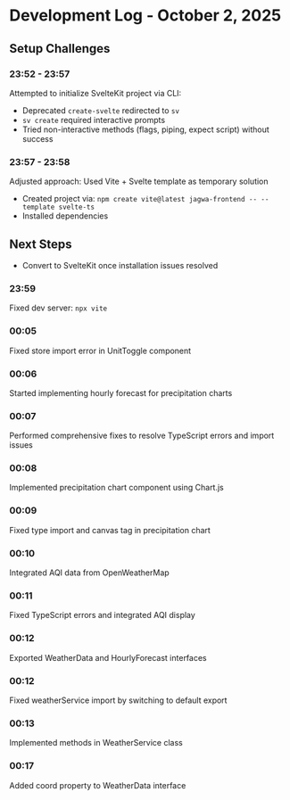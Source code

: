 # Development Log - October 2, 2025

## Setup Challenges

### 23:52 - 23:57
Attempted to initialize SvelteKit project via CLI:
- Deprecated `create-svelte` redirected to `sv`
- `sv create` required interactive prompts
- Tried non-interactive methods (flags, piping, expect script) without success

### 23:57 - 23:58
Adjusted approach: Used Vite + Svelte template as temporary solution
- Created project via: `npm create vite@latest jagwa-frontend -- --template svelte-ts`
- Installed dependencies

## Next Steps
- Convert to SvelteKit once installation issues resolved

### 23:59
Fixed dev server: `npx vite`

### 00:05
Fixed store import error in UnitToggle component

### 00:06
Started implementing hourly forecast for precipitation charts

### 00:07
Performed comprehensive fixes to resolve TypeScript errors and import issues

### 00:08
Implemented precipitation chart component using Chart.js

### 00:09
Fixed type import and canvas tag in precipitation chart

### 00:10
Integrated AQI data from OpenWeatherMap

### 00:11
Fixed TypeScript errors and integrated AQI display

### 00:12
Exported WeatherData and HourlyForecast interfaces
### 00:12
Fixed weatherService import by switching to default export

### 00:13
Implemented methods in WeatherService class

### 00:17
Added coord property to WeatherData interface
